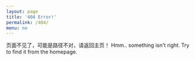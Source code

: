 ```yaml
---
layout: page
title: '404 Error!'
permalink: /404/
menu: no
---
```


页面不见了，可能是路径不对，请返回主页！
Hmm.. something isn't right. Try to find it from the homepage.
